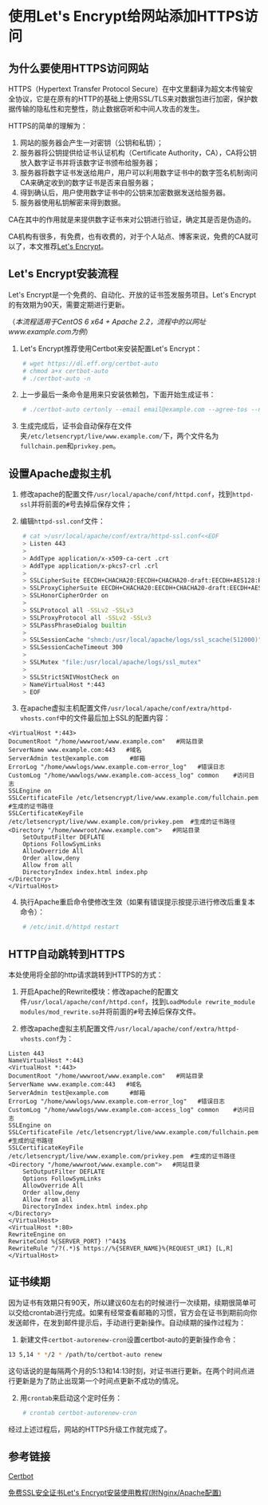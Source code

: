 # 使用Let's Encrypt给网站添加HTTPS访问

## 为什么要使用HTTPS访问网站

HTTPS（Hypertext Transfer Protocol Secure）在中文里翻译为超文本传输安全协议，它是在原有的HTTP的基础上使用SSL/TLS来对数据包进行加密，保护数据传输的隐私性和完整性，防止数据窃听和中间人攻击的发生。

HTTPS的简单的理解为：

1. 网站的服务器会产生一对密钥（公钥和私钥）；
2. 服务器将公钥提供给证书认证机构（Certificate Authority，CA），CA将公钥放入数字证书并将该数字证书颁布给服务器；
3. 服务器将数字证书发送给用户，用户可以利用数字证书中的数字签名机制询问CA来确定收到的数字证书是否来自服务器；
4. 得到确认后，用户使用数字证书中的公钥来加密数据发送给服务器。
5. 服务器使用私钥解密来得到数据。

CA在其中的作用就是来提供数字证书来对公钥进行验证，确定其是否是伪造的。

CA机构有很多，有免费，也有收费的，对于个人站点、博客来说，免费的CA就可以了，本文推荐[Let's Encrypt](https://letsencrypt.org/)。

## Let's Encrypt安装流程

Let's Encrypt是一个免费的、自动化、开放的证书签发服务项目。Let's Encrypt的有效期为90天，需要定期进行更新。

（*本流程适用于CentOS 6 x64 + Apache 2.2，流程中的以网址www.example.com为例*）

1. Let's Encrypt推荐使用Certbot来安装配置Let's Encrypt：

```sh
    # wget https://dl.eff.org/certbot-auto
    # chmod a+x certbot-auto
    # ./certbot-auto -n
```

2. 上一步最后一条命令是用来只安装依赖包，下面开始生成证书：

```sh
    # ./certbot-auto certonly --email email@example.com --agree-tos --no-eff-email --webroot -w /home/wwwroot/www.example.com -d www.example.com -d example.com
```

3. 生成完成后，证书会自动保存在文件夹`/etc/letsencrypt/live/www.example.com/`下，两个文件名为`fullchain.pem`和`privkey.pem`。

## 设置Apache虚拟主机

1. 修改apache的配置文件`/usr/local/apache/conf/httpd.conf`，找到`httpd-ssl`并将前面的`#`号去掉后保存文件；

2. 编辑`httpd-ssl.conf`文件：

```sh
    # cat >/usr/local/apache/conf/extra/httpd-ssl.conf<<EOF
    > Listen 443
    > 
    > AddType application/x-x509-ca-cert .crt
    > AddType application/x-pkcs7-crl .crl
    > 
    > SSLCipherSuite EECDH+CHACHA20:EECDH+CHACHA20-draft:EECDH+AES128:RSA+AES128:EECDH+AES256:RSA+AES256:EECDH+3DES:RSA+3DES:!MD5
    > SSLProxyCipherSuite EECDH+CHACHA20:EECDH+CHACHA20-draft:EECDH+AES128:RSA+AES128:EECDH+AES256:RSA+AES256:EECDH+3DES:RSA+3DES:!MD5
    > SSLHonorCipherOrder on
    > 
    > SSLProtocol all -SSLv2 -SSLv3
    > SSLProxyProtocol all -SSLv2 -SSLv3
    > SSLPassPhraseDialog builtin
    > 
    > SSLSessionCache "shmcb:/usr/local/apache/logs/ssl_scache(512000)"
    > SSLSessionCacheTimeout 300
    > 
    > SSLMutex "file:/usr/local/apache/logs/ssl_mutex"
    > 
    > SSLStrictSNIVHostCheck on
    > NameVirtualHost *:443
    > EOF
```

3. 在apache虚拟主机配置文件`/usr/local/apache/conf/extra/httpd-vhosts.conf`中的文件最后加上SSL的配置内容：

```apache_conf
<VirtualHost *:443>
DocumentRoot "/home/wwwroot/www.example.com"   #网站目录
ServerName www.example.com:443   #域名
ServerAdmin test@example.com      #邮箱
ErrorLog "/home/wwwlogs/www.example.com-error_log"   #错误日志
CustomLog "/home/wwwlogs/www.example.com-access_log" common    #访问日志
SSLEngine on
SSLCertificateFile /etc/letsencrypt/live/www.example.com/fullchain.pem  #生成的证书路径
SSLCertificateKeyFile /etc/letsencrypt/live/www.example.com/privkey.pem  #生成的证书路径
<Directory "/home/wwwroot/www.example.com">   #网站目录
    SetOutputFilter DEFLATE
    Options FollowSymLinks
    AllowOverride All
    Order allow,deny
    Allow from all
    DirectoryIndex index.html index.php
</Directory>
</VirtualHost>
```

4. 执行Apache重启命令使修改生效（如果有错误提示按提示进行修改后重复本命令）：

```sh
    # /etc/init.d/httpd restart
```

## HTTP自动跳转到HTTPS

本处使用将全部的http请求跳转到HTTPS的方式：

1. 开启Apache的Rewrite模块：修改apache的配置文件`/usr/local/apache/conf/httpd.conf`，找到`LoadModule rewrite_module modules/mod_rewrite.so`并将前面的`#`号去掉后保存文件。

2. 修改apache虚拟主机配置文件`/usr/local/apache/conf/extra/httpd-vhosts.conf`为：

```apache_conf
Listen 443
NameVirtualHost *:443
<VirtualHost *:443>
DocumentRoot "/home/wwwroot/www.example.com"   #网站目录
ServerName www.example.com:443   #域名
ServerAdmin test@example.com      #邮箱
ErrorLog "/home/wwwlogs/www.example.com-error_log"   #错误日志
CustomLog "/home/wwwlogs/www.example.com-access_log" common    #访问日志
SSLEngine on
SSLCertificateFile /etc/letsencrypt/live/www.example.com/fullchain.pem  #生成的证书路径
SSLCertificateKeyFile /etc/letsencrypt/live/www.example.com/privkey.pem  #生成的证书路径
<Directory "/home/wwwroot/www.example.com">   #网站目录
    SetOutputFilter DEFLATE
    Options FollowSymLinks
    AllowOverride All
    Order allow,deny
    Allow from all
    DirectoryIndex index.html index.php
</Directory>
</VirtualHost>
<VirtualHost *:80>
RewriteEngine on
RewriteCond %{SERVER_PORT} !^443$
RewriteRule ^/?(.*)$ https://%{SERVER_NAME}%{REQUEST_URI} [L,R]
</VirtualHost>
```

## 证书续期

因为证书有效期只有90天，所以建议60左右的时候进行一次续期，续期很简单可以交给crontab进行完成。如果有经常查看邮箱的习惯，官方会在证书到期前向你发送邮件，在发到邮件提示后，手动进行更新操作。自动续期的操作过程为：

1. 新建文件`certbot-autorenew-cron`设置certbot-auto的更新操作命令：

```sh
13 5,14 * */2 * /path/to/certbot-auto renew
```

这句话说的是每隔两个月的5:13和14:13时刻，对证书进行更新。在两个时间点进行更新是为了防止出现第一个时间点更新不成功的情况。

2. 用`crontab`来启动这个定时任务：

```sh
    # crontab certbot-autorenew-cron
```

经过上述过程后，网站的HTTPS升级工作就完成了。

## 参考链接

[Certbot](https://certbot.eff.org/)

[免费SSL安全证书Let's Encrypt安装使用教程(附Nginx/Apache配置)](https://www.vpser.net/build/letsencrypt-free-ssl.html)